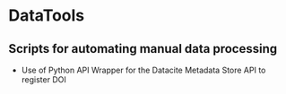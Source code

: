 # DataTools
## Scripts for automating manual data processing

* Use of Python API Wrapper for the Datacite Metadata Store API to register DOI



